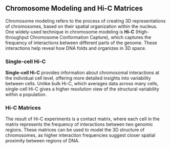 ## Chromosome Modeling and Hi-C Matrices

Chromosome modeling refers to the process of creating 3D representations of chromosomes, based on their spatial organization within the nucleus. One widely-used technique in chromosome modeling is **Hi-C** (High-throughput Chromosome Conformation Capture), which captures the frequency of interactions between different parts of the genome. These interactions help reveal how DNA folds and organizes in 3D space.

### Single-cell Hi-C
**Single-cell Hi-C** provides information about chromosomal interactions at the individual cell level, offering more detailed insights into variability between cells. Unlike bulk Hi-C, which averages data across many cells, single-cell Hi-C gives a higher resolution view of the structural variability within a population.

### Hi-C Matrices
The result of Hi-C experiments is a contact matrix, where each cell in the matrix represents the frequency of interactions between two genomic regions. These matrices can be used to model the 3D structure of chromosomes, as higher interaction frequencies suggest closer spatial proximity between regions of DNA.

